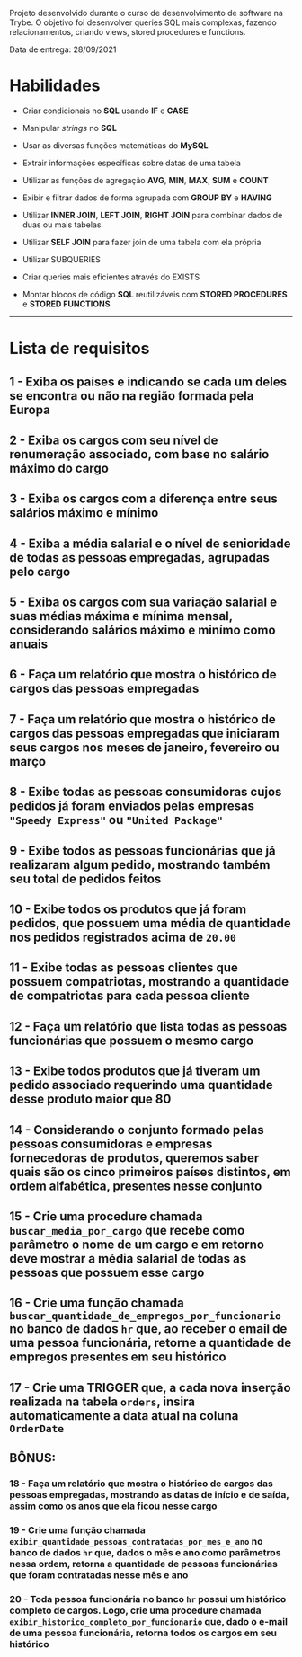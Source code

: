 Projeto desenvolvido durante o curso de desenvolvimento de software na Trybe. O objetivo foi desenvolver queries SQL mais complexas, fazendo relacionamentos, criando views, stored procedures e functions.

Data de entrega: 28/09/2021

# Habilidades
  * Criar condicionais no **SQL** usando **IF** e **CASE**

  * Manipular _strings_ no **SQL**

  * Usar as diversas funções matemáticas do **MySQL**

  * Extrair informações específicas sobre datas de uma tabela

  * Utilizar as funções de agregação **AVG**, **MIN**, **MAX**, **SUM** e **COUNT**

  * Exibir e filtrar dados de forma agrupada com **GROUP BY** e **HAVING**

  * Utilizar **INNER JOIN**, **LEFT JOIN**, **RIGHT JOIN** para combinar dados de duas ou mais tabelas

  * Utilizar **SELF JOIN** para fazer join de uma tabela com ela própria

  * Utilizar SUBQUERIES

  * Criar queries mais eficientes através do EXISTS

  * Montar blocos de código **SQL** reutilizáveis com **STORED PROCEDURES** e **STORED FUNCTIONS**

---

# Lista de requisitos

## 1 - Exiba os países e indicando se cada um deles se encontra ou não na região formada pela Europa

## 2 - Exiba os cargos com seu nível de renumeração associado, com base no salário máximo do cargo

## 3 - Exiba os cargos com a diferença entre seus salários máximo e mínimo

## 4 - Exiba a média salarial e o nível de senioridade de todas as pessoas empregadas, agrupadas pelo cargo

## 5 - Exiba os cargos com sua variação salarial e suas médias máxima e mínima mensal, considerando salários máximo e minímo como anuais

## 6 - Faça um relatório que mostra o histórico de cargos das pessoas empregadas

## 7 - Faça um relatório que mostra o histórico de cargos das pessoas empregadas que iniciaram seus cargos nos meses de janeiro, fevereiro ou março

## 8 - Exibe todas as **pessoas consumidoras** cujos pedidos já foram enviados pelas empresas `"Speedy Express"` ou `"United Package"`

## 9 - Exibe todos as pessoas funcionárias que já realizaram algum pedido, mostrando também seu total de pedidos feitos

## 10 - Exibe todos os produtos que já foram pedidos, que possuem uma média de quantidade nos pedidos registrados acima de `20.00`

## 11 - Exibe todas as pessoas clientes **que possuem compatriotas**, mostrando a quantidade de compatriotas para cada pessoa cliente

## 12 - Faça um relatório que lista todas as pessoas funcionárias **que possuem o mesmo cargo**

## 13 - Exibe todos produtos **que já tiveram um pedido associado requerindo uma quantidade desse produto maior que 80**

## 14 - Considerando o conjunto formado pelas pessoas consumidoras e empresas fornecedoras de produtos, queremos saber quais são os cinco primeiros países distintos, em ordem alfabética, presentes nesse conjunto

## 15 - Crie uma procedure chamada `buscar_media_por_cargo` que recebe como parâmetro o nome de um cargo e em retorno deve mostrar a média salarial de todas as pessoas que possuem esse cargo

## 16 - Crie uma função chamada `buscar_quantidade_de_empregos_por_funcionario` no banco de dados `hr` que, ao receber o **email de uma pessoa funcionária**, retorne a quantidade de empregos **presentes em seu histórico**

## 17 - Crie uma TRIGGER que, a cada nova inserção realizada na tabela `orders`, insira automaticamente a data atual na coluna `OrderDate`

## BÔNUS:

### 18 - Faça um relatório que mostra o **histórico de cargos das pessoas empregadas**, mostrando as datas de início e de saída, assim como os anos que ela ficou nesse cargo

### 19 - Crie uma função chamada `exibir_quantidade_pessoas_contratadas_por_mes_e_ano` no banco de dados `hr` que, dados o mês e ano como parâmetros nessa ordem, retorna a quantidade de pessoas funcionárias **que foram contratadas** nesse mês e ano

### 20 - Toda pessoa funcionária no banco `hr` possui um histórico completo de cargos. Logo, crie uma procedure chamada `exibir_historico_completo_por_funcionario` que, dado o e-mail de uma pessoa funcionária, retorna todos os cargos em seu histórico
